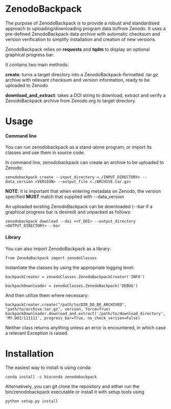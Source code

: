 # ZenodoBackpack

The purpose of ZenodoBackpack is to provide a robust and standardised approach to uploading/downloading program data to/from Zenodo. 
It uses a pre-defined ZenodoBackpack data archive with automatic checksum and version verification to simplify installation and creation of new versions. 

ZenodoBackpack relies on **requests** and **tqdm** to display an optional graphical progress bar. 

It contains two main methods:

**create**: turns a target directory into a ZenodoBackpack-formatted .tar.gz archive with relevant checksum and version information, ready to be uploaded to Zenodo
     
**download_and_extract**: takes a DOI string to download, extract and verify a ZenodoBackpack archive from Zenodo.org to target directory. 
    

# Usage

#### Command line
You can run zenodobackpack as a stand-alone program, or import its classes and use them in source code. 

In command line, zenodobackpack can create an archive to be uploaded to Zenodo: 

``zenodobackpack create --input_directory <./INPUT_DIRECTORY> --data_version <VERSION> --output_file <./ARCHIVE.tar.gz>``

**NOTE**: it is important that when entering metadata on Zenodo, the version specified **MUST** match that supplied with --data_version

An uploaded existing ZenodoBackpack can be downloaded (--bar if a graphical progress bar is desired) and unpacked as follows: 

``zenodobackpack download --doi <<Y_DOI> --output_directory <OUTPUT_DIRECTORY> --bar``

#### Library

You can also import ZenodoBackpack as a library: 

``from ZenodoBackpack import zenodoClasses``

Instantiate the classes by using the appropriate logging level:

``backpackCreater = zenodoClasses.ZenodoBackpackCreator('INFO')``

``backpackDownloader = zenodoClasses.ZenodoBackpack('DEBUG')``

And then utilize them where necessary: 

``backpackCreater.create("/path/to/DIR_DO_BE_ARCHIVED", "path/to/archive.tar.gz", version, force=True)``
``backpackDownloader.download_and_extract('/path/to/download_directory', 'MY.DOI/111111', progress_bar=True, no_check_version=False)``

Neither class returns anything unless an error is encountered, in which case a relevant Exception is raised. 


# Installation

The easiest way to install is using conda:

```conda install -c bioconda zenodobackpack```

Alternatively, you can git clone the repository and either run the bin/zenodobackpack executable or install it with setup tools using 

``python setup.py install``
